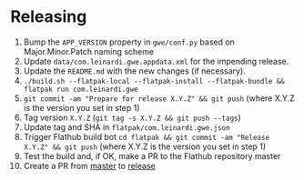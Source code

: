 # Releasing

1. Bump the `APP_VERSION` property in `gwe/conf.py` based on Major.Minor.Patch naming scheme
2. Update `data/com.leinardi.gwe.appdata.xml` for the impending release.
3. Update the `README.md` with the new changes (if necessary).
4. `./build.sh --flatpak-local --flatpak-install --flatpak-bundle && flatpak run com.leinardi.gwe` 
5. `git commit -am "Prepare for release X.Y.Z" && git push` (where X.Y.Z is the version you set in step 1)
6. Tag version `X.Y.Z` (`git tag -s X.Y.Z && git push --tags`)
7. Update tag and SHA in `flatpak/com.leinardi.gwe.json`
8. Trigger Flathub build bot `cd flatpak && git commit -am "Release X.Y.Z" && git push` (where X.Y.Z is the version you set in step 1)
10. Test the build and, if OK, make a PR to the Flathub repository master
11. Create a PR from [master](../../tree/master) to [release](../../tree/release)

